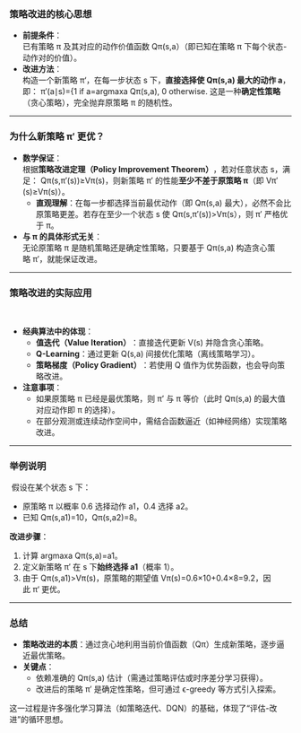 ### ​**策略改进的核心思想**​

- ​**前提条件**​：  
    已有策略 π 及其对应的动作价值函数 Qπ(s,a）（即已知在策略 π 下每个状态-动作对的价值）。
- ​**改进方法**​：  
    构造一个新策略 π‘，在每一步状态 s 下，​**直接选择使 Qπ(s,a) 最大的动作 a​**，即：
    π′(a∣s)={1 if a=arg⁡max⁡a Qπ(s,a), 0 otherwise.
    这是一种**确定性策略**​（贪心策略），完全抛弃原策略 π 的随机性。

---

### ​**为什么新策略 π′ 更优？​**​

- ​**数学保证**​：  
    根据**策略改进定理（Policy Improvement Theorem）​**，若对任意状态 s，满足：
    Qπ(s,π′(s))≥Vπ(s)，则新策略 π′ 的性能**至少不差于原策略 π**（即 Vπ′(s)≥Vπ(s)）。
    - ​**直观理解**​：在每一步都选择当前最优动作（即 Qπ(s,a) 最大），必然不会比原策略更差。若存在至少一个状态 s 使 Qπ(s,π′(s))>Vπ(s），则 π′ 严格优于 π。
- ​**与 π 的具体形式无关**​：  
    无论原策略 π 是随机策略还是确定性策略，只要基于 Qπ(s,a) 构造贪心策略 π′，就能保证改进。

---

### ​**策略改进的实际应用**
​
- ​**经典算法中的体现**​：
    - ​**值迭代（Value Iteration）​**​：直接迭代更新 V(s) 并隐含贪心策略。
    - ​**Q-Learning**​：通过更新 Q(s,a) 间接优化策略（离线策略学习）。
    - ​**策略梯度（Policy Gradient）​**​：若使用 Q 值作为优势函数，也会导向策略改进。
- ​**注意事项**​：
    - 如果原策略 π 已经是最优策略，则 π’ 与 π 等价（此时 Qπ(s,a) 的最大值对应动作即 π 的选择）。
    - 在部分观测或连续动作空间中，需结合函数逼近（如神经网络）实现策略改进。

---

### ​**举例说明**
​
假设在某个状态 s 下：
- 原策略 π 以概率 0.6 选择动作 a1​，0.4 选择 a2​。
- 已知 Qπ(s,a1)=10，Qπ(s,a2)=8。

​**改进步骤**​：
1. 计算 arg⁡max⁡a Qπ(s,a)=a1。
2. 定义新策略 π′ 在 s 下**始终选择 a1​​**​（概率 1）。
3. 由于 Qπ(s,a1)>Vπ(s)，原策略的期望值 Vπ(s)=0.6×10+0.4×8=9.2，因此 π‘ 更优。

---

### ​**总结**​

- ​**策略改进的本质**​：通过贪心地利用当前价值函数（Qπ）生成新策略，逐步逼近最优策略。
- ​**关键点**​：
    - 依赖准确的 Qπ(s,a) 估计（需通过策略评估或时序差分学习获得）。
    - 改进后的策略 π′ 是确定性策略，但可通过 ϵ-greedy 等方式引入探索。

这一过程是许多强化学习算法（如策略迭代、DQN）的基础，体现了“评估-改进”的循环思想。